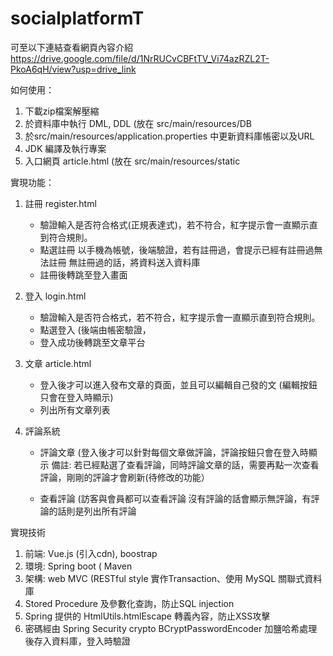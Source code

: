 # socialplatformT

可至以下連結查看網頁內容介紹
https://drive.google.com/file/d/1NrRUCvCBFtTV_Vi74azRZL2T-PkoA6qH/view?usp=drive_link

如何使用：
1. 下載zip檔案解壓縮
2. 於資料庫中執行 DML, DDL (放在 src/main/resources/DB
3. 於src/main/resources/application.properties 中更新資料庫帳密以及URL
4. JDK 編譯及執行專案
5. 入口網頁 article.html (放在 src/main/resources/static

實現功能：
1. 註冊 register.html
   - 驗證輸入是否符合格式(正規表達式)，若不符合，紅字提示會一直顯示直到符合規則。
   - 點選註冊
     以手機為帳號，後端驗證，若有註冊過，會提示已經有註冊過無法註冊
     無註冊過的話，將資料送入資料庫
   - 註冊後轉跳至登入畫面
     
2. 登入 login.html
   - 驗證輸入是否符合格式，若不符合，紅字提示會一直顯示直到符合規則。
   - 點選登入 (後端由帳密驗證，
   - 登入成功後轉跳至文章平台
     
3. 文章 article.html
   - 登入後才可以進入發布文章的頁面，並且可以編輯自己發的文 (編輯按鈕只會在登入時顯示)
   - 列出所有文章列表
     
4. 評論系統
   - 評論文章 (登入後才可以針對每個文章做評論，評論按鈕只會在登入時顯示
     備註: 若已經點選了查看評論，同時評論文章的話，需要再點一次查看評論，剛剛的評論才會刷新(待修改的功能）
     
   - 查看評論 (訪客與會員都可以查看評論
     沒有評論的話會顯示無評論，有評論的話則是列出所有評論

實現技術
1. 前端: Vue.js (引入cdn), boostrap 
2. 環境: Spring boot ( Maven
3. 架構: web MVC (RESTful style
   實作Transaction、使用 MySQL 關聯式資料庫
4. Stored Procedure 及參數化查詢，防止SQL injection
5. Spring 提供的 HtmlUtils.htmlEscape 轉義內容，防止XSS攻擊
6. 密碼經由 Spring Security crypto BCryptPasswordEncoder 加鹽哈希處理後存入資料庫，登入時驗證

